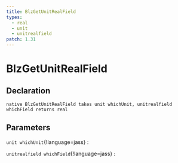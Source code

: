 ```yaml
---
title: BlzGetUnitRealField
types:
  - real
  - unit
  - unitrealfield
patch: 1.31
---
```


# BlzGetUnitRealField

## Declaration

```jass
native BlzGetUnitRealField takes unit whichUnit, unitrealfield whichField returns real
```

## Parameters
`unit whichUnit`{!language=jass}
: 

`unitrealfield whichField`{!language=jass}
: 
